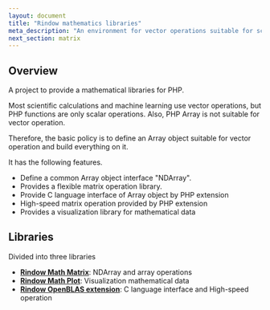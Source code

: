 ```yaml
---
layout: document
title: "Rindow mathematics libraries"
meta_description: "An environment for vector operations suitable for scientific calculation and machine learning is provided on PHP. It also provides a PHP array extension that is optimal for vector operations."
next_section: matrix
---
```


Overview
--------
A project to provide a mathematical libraries for PHP.

Most scientific calculations and machine learning use vector operations,
but PHP functions are only scalar operations.
Also, PHP Array is not suitable for vector operation.

Therefore, the basic policy is to define an Array object suitable
for vector operation and build everything on it.

It has the following features.

- Define a common Array object interface "NDArray".
- Provides a flexible matrix operation library.
- Provide C language interface of Array object by PHP extension
- High-speed matrix operation provided by PHP extension
- Provides a visualization library for mathematical data

Libraries
---------
Divided into three libraries

- [**Rindow Math Matrix**](matrix/matrix.html): NDArray and array operations
- [**Rindow Math Plot**](plot/overviewplot.html): Visualization mathematical data
- [**Rindow OpenBLAS extension**](openblas/overviewopenblas.html): C language interface and High-speed operation
